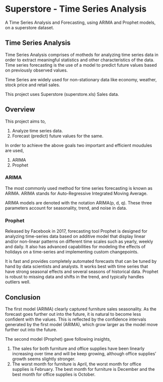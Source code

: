 # Superstore - Time Series Analysis
A Time Series Analysis and Forecasting, using ARIMA and Prophet models, on a superstore dataset.

## Time Series Analysis
Time Series Analysis comprises of motheds for analyzing time series data in order to extract meaningful statistics and other characteristics of the data. Time series forecasting is the use of a model to predict future values based on previously observed values.

Time Series are widely used for non-stationary data like economy, weather, stock price and retail sales.

This project uses Superstore (superstore.xls) Sales data.

## Overview
This project aims to,
1.  Analyze time series data.
2.  Forecast (predict) future values for the same.

In order to achieve the above goals two important and efficient moudules are used,
1.  ARIMA
2.  Prophet

### ARIMA
The most commonly used method for time series forecasting is known as ARIMA. ARIMA stands for Auto-Regressive Integrated Moving Average.

ARIMA models are denoted with the notation ARIMA(p, d, q). These three parameters account for seasonality, trend, and noise in data.

### Prophet
Released by Facebook in 2017, forecasting tool Prophet is designed for analyzing time-series data based on additive model that display linear and/or non-linear patterns on different time scales such as yearly, weekly and daily. It also has advanced capabilities for modeling the effects of holidays on a time-series and implementing custom changepoints.

It is fast and provides completely automated forecasts that can be tuned by hand by data scientists and analysts. It works best with time series that have strong seasonal effects and several seasons of historical data. Prophet is robust to missing data and shifts in the trend, and typically handles outliers well.

## Conclusion
The first model (ARIMA) clearly captured furniture sales seasonality. As the forecast goes further out into the future, it is natural to become less confident with the values. This is reflected by the confidence intervals generated by the first model (ARIMA), which grow larger as the model move further out into the future.

The second model (Prophet) gave following insights,

1.  The sales for both furniture and office supplies have been linearly increasing over time and will be keep growing, although office supplies’ growth seems slightly stronger.
2.  The worst month for furniture is April, the worst month for office supplies is February. The best month for furniture is December and the best month for office supplies is October.
